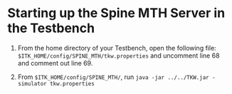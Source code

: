 # Starting up the Spine MTH Server in the Testbench
1. From the home directory of your Testbench, open the following file: `$ITK_HOME/config/SPINE_MTH/tkw.properties` and uncomment line 68 and comment out line 69.

2. From `$ITK_HOME/config/SPINE_MTH/`, run `java -jar ../../TKW.jar -simulator tkw.properties`